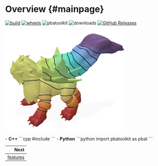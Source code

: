 Overview {#mainpage}
===

[![build](https://github.com/Q-Minh/PhysicsBasedAnimationToolkit/actions/workflows/pyinstall.yml/badge.svg)](https://github.com/Q-Minh/PhysicsBasedAnimationToolkit/actions/workflows/pyinstall.yml)
[![wheels](https://github.com/Q-Minh/PhysicsBasedAnimationToolkit/actions/workflows/wheels.yml/badge.svg?event=release)](https://github.com/Q-Minh/PhysicsBasedAnimationToolkit/actions/workflows/wheels.yml)
![pbatoolkit](https://img.shields.io/pypi/v/pbatoolkit?label=pbatoolkit)
![downloads](https://img.shields.io/pypi/dm/pbatoolkit)
[![GitHub Releases](https://img.shields.io/github/release/Q-Minh/PhysicsBasedAnimationToolkit.svg)](https://github.com/Q-Minh/PhysicsBasedAnimationToolkit/releases)

![](img/entei.icon.png)

<div class="tabbed">
- <b class="tab-title">C++</b>
  ```cpp
  #include <pbat/Pbat.h>
  ```
- <b class="tab-title">Python</b>
  ```python
  import pbatoolkit as pbat
  ```
</div>

<div class="section_buttons">

|                    Next |
|------------------------:|
| [features](features.md) |

</div>